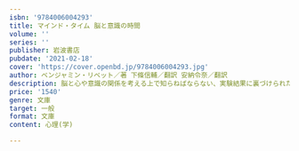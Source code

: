 ```yaml
---
isbn: '9784006004293'
title: マインド・タイム 脳と意識の時間
volume: ''
series: ''
publisher: 岩波書店
pubdate: '2021-02-18'
cover: 'https://cover.openbd.jp/9784006004293.jpg'
author: ベンジャミン・リベット／著 下條信輔／翻訳 安納令奈／翻訳
description: 脳と心や意識の関係を考える上で知らねばならない、実験結果に裏づけられた驚愕の知見を提示する。
price: '1540'
genre: 文庫
target: 一般
format: 文庫
content: 心理(学)

---
```

